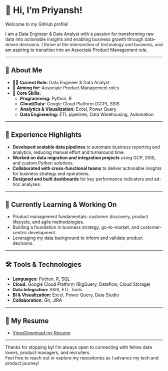 # 👋 Hi, I’m Priyansh!

Welcome to my GitHub profile!

I am a Data Engineer & Data Analyst with a passion for transforming raw data into actionable insights and enabling business growth through data-driven decisions. I thrive at the intersection of technology and business, and am aspiring to transition into an Associate Product Management role.

---

## 🚀 About Me

- 👨‍💻 **Current Role:** Data Engineer & Data Analyst
- 🎯 **Aiming for:** Associate Product Management roles
- 🧠 **Core Skills:**
  - **Programming:** Python, R
  - **Cloud/Data:** Google Cloud Platform (GCP), SSIS
  - **Analytics & Visualization:** Excel, Power Query
  - **Data Engineering:** ETL pipelines, Data Warehousing, Automation

---

## 💼 Experience Highlights

- **Developed scalable data pipelines** to automate business reporting and analytics, reducing manual effort and turnaround time.
- **Worked on data migration and integration projects** using GCP, SSIS, and custom Python solutions.
- **Collaborated with cross-functional teams** to deliver actionable insights for business strategy and operations.
- **Designed and built dashboards** for key performance indicators and ad-hoc analyses.

---

## 🌱 Currently Learning & Working On

- Product management fundamentals: customer discovery, product lifecycle, and agile methodologies.
- Building a foundation in business strategy, go-to-market, and customer-centric development.
- Leveraging my data background to inform and validate product decisions.

---

## 🛠️ Tools & Technologies

- **Languages:** Python, R, SQL
- **Cloud:** Google Cloud Platform (BigQuery, Dataflow, Cloud Storage)
- **Data Integration:** SSIS, ETL Tools
- **BI & Visualization:** Excel, Power Query, Data Studio
- **Collaboration:** Git, JIRA

---

## 📄 My Resume

- [View/Download my Resume](./Priyansh_Resume.pdf)

---

Thanks for stopping by! I’m always open to connecting with fellow data lovers, product managers, and recruiters.  
Feel free to reach out or explore my repositories as I advance my tech and product journey!
